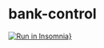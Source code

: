 # bank-control

[![Run in Insomnia}](https://insomnia.rest/images/run.svg)](https://insomnia.rest/run/?label=bank-control&uri=https%3A%2F%2Fraw.githubusercontent.com%2FMooTTTa%2Fbank-control%2Fmaster%2Finsomnia.json.json)
